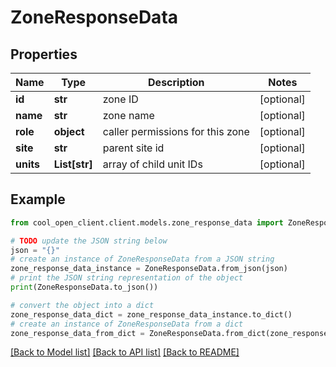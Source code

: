 # ZoneResponseData


## Properties

Name | Type | Description | Notes
------------ | ------------- | ------------- | -------------
**id** | **str** | zone ID | [optional] 
**name** | **str** | zone name | [optional] 
**role** | **object** | caller permissions for this zone | [optional] 
**site** | **str** | parent site id | [optional] 
**units** | **List[str]** | array of child unit IDs | [optional] 

## Example

```python
from cool_open_client.client.models.zone_response_data import ZoneResponseData

# TODO update the JSON string below
json = "{}"
# create an instance of ZoneResponseData from a JSON string
zone_response_data_instance = ZoneResponseData.from_json(json)
# print the JSON string representation of the object
print(ZoneResponseData.to_json())

# convert the object into a dict
zone_response_data_dict = zone_response_data_instance.to_dict()
# create an instance of ZoneResponseData from a dict
zone_response_data_from_dict = ZoneResponseData.from_dict(zone_response_data_dict)
```
[[Back to Model list]](../README.md#documentation-for-models) [[Back to API list]](../README.md#documentation-for-api-endpoints) [[Back to README]](../README.md)


